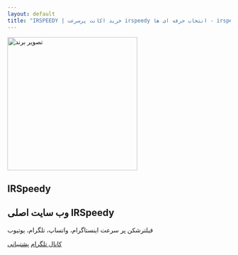 ```yaml
---
layout: default
title: "IRSPEEDY | خرید اکانت پرسرعت irspeedy انتخاب حرفه ای ها - irspeedy"
---
```


<section class="hero-section text-light text-center py-5">
  <div class="container text-center">
    <div class="row">
      <div class="col">
        <img src="{{ '/assets/images/IRSPEEDY-L.webp' | relative_url }}" alt="تصویر برند" width="293" height="300" />
        <h1>IRSpeedy</h1>
        <h2>وب سایت اصلی IRSpeedy</h2>
        <p>فیلترشکن پر سرعت اینستاگرام، واتساپ، تلگرام، یوتیوب</p>
        <div class="buttons">
          <a class="button" href="https://t.me/vpnirspeedy"><i class="far fab fa-telegram" aria-hidden="true"></i> کانال تلگرام</a> 
          <a class="button" href="https://t.me/irspeedy_admin"><i class="far fa-headset" aria-hidden="true"></i> پشتیبانی</a>
        </div>
      </div>
    </div>
  </div>
</section>
